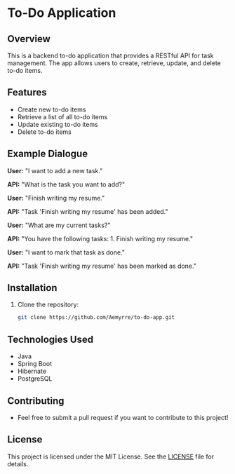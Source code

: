 # To-Do Application

## Overview
This is a backend to-do application that provides a RESTful API for task management. The app allows users to create, retrieve, update, and delete to-do items.

## Features
- Create new to-do items
- Retrieve a list of all to-do items
- Update existing to-do items
- Delete to-do items

## Example Dialogue

**User:** "I want to add a new task."

**API:** "What is the task you want to add?"

**User:** "Finish writing my resume."

**API:** "Task 'Finish writing my resume' has been added."

**User:** "What are my current tasks?"

**API:** "You have the following tasks: 1. Finish writing my resume."

**User:** "I want to mark that task as done."

**API:** "Task 'Finish writing my resume' has been marked as done."

## Installation
1. Clone the repository: 
   ```bash
   git clone https://github.com/Aemyrre/to-do-app.git

## Technologies Used
- Java
- Spring Boot
- Hibernate
- PostgreSQL

## Contributing
- Feel free to submit a pull request if you want to contribute to this project!

## License
This project is licensed under the MIT License. See the [LICENSE](LICENSE) file for details.
